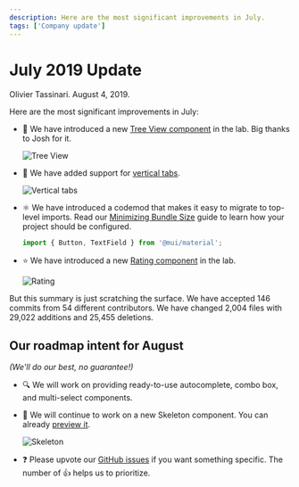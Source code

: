 ```yaml
---
description: Here are the most significant improvements in July.
tags: ['Company update']
---
```


# July 2019 Update

Olivier Tassinari. August 4, 2019.

Here are the most significant improvements in July:

- 🌳 We have introduced a new [Tree View component](/components/tree-view/) in the lab. Big thanks to Josh for it.

  ![Tree View](/static/blog/july-2019-update/tree-view.gif)

- 💄 We have added support for [vertical tabs](/components/tabs/#vertical-tabs).

  ![Vertical tabs](/static/blog/july-2019-update/vertical-tabs.png)

- ⚛️ We have introduced a codemod that makes it easy to migrate to top-level imports.
  Read our [Minimizing Bundle Size](/guides/minimizing-bundle-size/) guide to learn how your project should be configured.

  ```js
  import { Button, TextField } from '@mui/material';
  ```

- ⭐️ We have introduced a new [Rating component](/components/rating/) in the lab.

  ![Rating](/static/blog/july-2019-update/rating.png)

But this summary is just scratching the surface. We have accepted 146 commits from 54 different contributors. We have changed 2,004 files with 29,022 additions and 25,455 deletions.

## Our roadmap intent for August

_(We'll do our best, no guarantee!)_

- 🔍 We will work on providing ready-to-use autocomplete, combo box, and multi-select components.

- 🦴 We will continue to work on a new Skeleton component. You can already [preview it](https://deploy-preview-16786--material-ui.netlify.app/components/skeleton/).

  ![Skeleton](/static/blog/july-2019-update/skeleton.png)

- ❓ Please upvote our [GitHub issues](https://github.com/mui-org/material-ui/issues) if you want something specific. The number of 👍 helps us to prioritize.
